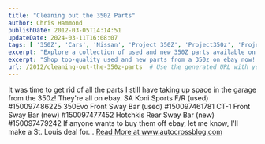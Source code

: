 ```yaml
---
title: "Cleaning out the 350Z Parts"
author: Chris Hammond
publishDate: 2012-03-05T14:14:51
updateDate: 2024-03-11T16:08:07
tags: [ '350Z', 'Cars', 'Nissan', 'Project 350Z', 'Project350z', 'Project350zcom' ]
excerpt: "Explore a collection of used and new 350Z parts available on eBay from our garage cleanup. Grab a St. Louis deal now!"
excerpt: "Shop top-quality used and new parts from a 350z on ebay now! Score deals on SA Koni Sports, Hotchkis Rear Sway Bar, and more. Visit www.autocrossblog.com."
url: /2012/cleaning-out-the-350z-parts  # Use the generated URL with year
---
```

It was time to get rid of all the parts I still have taking up space in the garage from the 350z! They're all on ebay.  SA Koni Sports F/R (used) #150097486225 350Evo Front Sway Bar (used) #150097461781 CT-1 Front Sway Bar (new) #150097477452 Hotchkis Rear Sway Bar (new) #150097479242 If anyone wants to buy them off ebay, let me know, I'll make a St. Louis deal for... <a href="https://www.autocrossblog.com/cleaning-out-the-350z-parts">Read More at www.autocrossblog.com</a>


